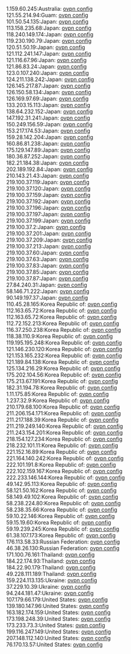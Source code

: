 1.159.60.245:Australia: [ovpn config](vpn/1_159_60_245.ovpn)  
121.55.214.94:Guam: [ovpn config](vpn/121_55_214_94.ovpn)  
101.50.54.135:Japan: [ovpn config](vpn/101_50_54_135.ovpn)  
113.158.235.68:Japan: [ovpn config](vpn/113_158_235_68.ovpn)  
118.240.149.174:Japan: [ovpn config](vpn/118_240_149_174.ovpn)  
119.230.190.79:Japan: [ovpn config](vpn/119_230_190_79.ovpn)  
120.51.50.19:Japan: [ovpn config](vpn/120_51_50_19.ovpn)  
121.112.241.147:Japan: [ovpn config](vpn/121_112_241_147.ovpn)  
121.116.67.96:Japan: [ovpn config](vpn/121_116_67_96.ovpn)  
121.86.83.24:Japan: [ovpn config](vpn/121_86_83_24.ovpn)  
123.0.107.240:Japan: [ovpn config](vpn/123_0_107_240.ovpn)  
124.211.138.242:Japan: [ovpn config](vpn/124_211_138_242.ovpn)  
126.145.217.87:Japan: [ovpn config](vpn/126_145_217_87.ovpn)  
126.150.58.134:Japan: [ovpn config](vpn/126_150_58_134.ovpn)  
126.169.97.69:Japan: [ovpn config](vpn/126_169_97_69.ovpn)  
133.203.15.113:Japan: [ovpn config](vpn/133_203_15_113.ovpn)  
138.64.232.152:Japan: [ovpn config](vpn/138_64_232_152.ovpn)  
147.192.31.241:Japan: [ovpn config](vpn/147_192_31_241.ovpn)  
150.249.156.59:Japan: [ovpn config](vpn/150_249_156_59.ovpn)  
153.217.174.53:Japan: [ovpn config](vpn/153_217_174_53.ovpn)  
159.28.142.204:Japan: [ovpn config](vpn/159_28_142_204.ovpn)  
160.86.81.238:Japan: [ovpn config](vpn/160_86_81_238.ovpn)  
175.129.147.89:Japan: [ovpn config](vpn/175_129_147_89.ovpn)  
180.36.87.252:Japan: [ovpn config](vpn/180_36_87_252.ovpn)  
182.21.184.38:Japan: [ovpn config](vpn/182_21_184_38.ovpn)  
202.189.192.84:Japan: [ovpn config](vpn/202_189_192_84.ovpn)  
210.143.21.43:Japan: [ovpn config](vpn/210_143_21_43.ovpn)  
219.100.37.119:Japan: [ovpn config](vpn/219_100_37_119.ovpn)  
219.100.37.120:Japan: [ovpn config](vpn/219_100_37_120.ovpn)  
219.100.37.159:Japan: [ovpn config](vpn/219_100_37_159.ovpn)  
219.100.37.192:Japan: [ovpn config](vpn/219_100_37_192.ovpn)  
219.100.37.196:Japan: [ovpn config](vpn/219_100_37_196.ovpn)  
219.100.37.197:Japan: [ovpn config](vpn/219_100_37_197.ovpn)  
219.100.37.199:Japan: [ovpn config](vpn/219_100_37_199.ovpn)  
219.100.37.2:Japan: [ovpn config](vpn/219_100_37_2.ovpn)  
219.100.37.201:Japan: [ovpn config](vpn/219_100_37_201.ovpn)  
219.100.37.209:Japan: [ovpn config](vpn/219_100_37_209.ovpn)  
219.100.37.213:Japan: [ovpn config](vpn/219_100_37_213.ovpn)  
219.100.37.60:Japan: [ovpn config](vpn/219_100_37_60.ovpn)  
219.100.37.63:Japan: [ovpn config](vpn/219_100_37_63.ovpn)  
219.100.37.83:Japan: [ovpn config](vpn/219_100_37_83.ovpn)  
219.100.37.85:Japan: [ovpn config](vpn/219_100_37_85.ovpn)  
219.100.37.87:Japan: [ovpn config](vpn/219_100_37_87.ovpn)  
27.84.240.31:Japan: [ovpn config](vpn/27_84_240_31.ovpn)  
58.146.71.222:Japan: [ovpn config](vpn/58_146_71_222.ovpn)  
90.149.197.37:Japan: [ovpn config](vpn/90_149_197_37.ovpn)  
110.45.28.165:Korea Republic of: [ovpn config](vpn/110_45_28_165.ovpn)  
112.163.65.72:Korea Republic of: [ovpn config](vpn/112_163_65_72.ovpn)  
112.163.65.72:Korea Republic of: [ovpn config](vpn/112_163_65_72.ovpn)  
112.72.152.213:Korea Republic of: [ovpn config](vpn/112_72_152_213.ovpn)  
116.37.250.238:Korea Republic of: [ovpn config](vpn/116_37_250_238.ovpn)  
118.38.110.9:Korea Republic of: [ovpn config](vpn/118_38_110_9.ovpn)  
119.195.195.248:Korea Republic of: [ovpn config](vpn/119_195_195_248.ovpn)  
121.146.230.120:Korea Republic of: [ovpn config](vpn/121_146_230_120.ovpn)  
121.153.165.232:Korea Republic of: [ovpn config](vpn/121_153_165_232.ovpn)  
121.189.84.138:Korea Republic of: [ovpn config](vpn/121_189_84_138.ovpn)  
125.134.216.29:Korea Republic of: [ovpn config](vpn/125_134_216_29.ovpn)  
175.202.104.56:Korea Republic of: [ovpn config](vpn/175_202_104_56.ovpn)  
175.213.67.191:Korea Republic of: [ovpn config](vpn/175_213_67_191.ovpn)  
182.31.194.78:Korea Republic of: [ovpn config](vpn/182_31_194_78.ovpn)  
1.11.175.85:Korea Republic of: [ovpn config](vpn/1_11_175_85.ovpn)  
1.237.32.9:Korea Republic of: [ovpn config](vpn/1_237_32_9.ovpn)  
210.179.68.100:Korea Republic of: [ovpn config](vpn/210_179_68_100.ovpn)  
211.206.154.171:Korea Republic of: [ovpn config](vpn/211_206_154_171.ovpn)  
211.217.188.39:Korea Republic of: [ovpn config](vpn/211_217_188_39.ovpn)  
211.219.249.140:Korea Republic of: [ovpn config](vpn/211_219_249_140.ovpn)  
211.243.154.201:Korea Republic of: [ovpn config](vpn/211_243_154_201.ovpn)  
218.154.127.234:Korea Republic of: [ovpn config](vpn/218_154_127_234.ovpn)  
218.232.101.11:Korea Republic of: [ovpn config](vpn/218_232_101_11.ovpn)  
221.152.16.89:Korea Republic of: [ovpn config](vpn/221_152_16_89.ovpn)  
221.164.140.242:Korea Republic of: [ovpn config](vpn/221_164_140_242.ovpn)  
222.101.191.8:Korea Republic of: [ovpn config](vpn/222_101_191_8.ovpn)  
222.102.159.167:Korea Republic of: [ovpn config](vpn/222_102_159_167.ovpn)  
222.233.146.144:Korea Republic of: [ovpn config](vpn/222_233_146_144.ovpn)  
49.142.95.113:Korea Republic of: [ovpn config](vpn/49_142_95_113.ovpn)  
58.121.50.162:Korea Republic of: [ovpn config](vpn/58_121_50_162.ovpn)  
58.149.49.102:Korea Republic of: [ovpn config](vpn/58_149_49_102.ovpn)  
58.238.224.80:Korea Republic of: [ovpn config](vpn/58_238_224_80.ovpn)  
58.238.35.66:Korea Republic of: [ovpn config](vpn/58_238_35_66.ovpn)  
59.10.22.146:Korea Republic of: [ovpn config](vpn/59_10_22_146.ovpn)  
59.15.19.60:Korea Republic of: [ovpn config](vpn/59_15_19_60.ovpn)  
59.19.239.245:Korea Republic of: [ovpn config](vpn/59_19_239_245.ovpn)  
61.38.107.173:Korea Republic of: [ovpn config](vpn/61_38_107_173.ovpn)  
176.113.58.33:Russian Federation: [ovpn config](vpn/176_113_58_33.ovpn)  
46.38.26.130:Russian Federation: [ovpn config](vpn/46_38_26_130.ovpn)  
171.100.76.161:Thailand: [ovpn config](vpn/171_100_76_161.ovpn)  
184.22.174.93:Thailand: [ovpn config](vpn/184_22_174_93.ovpn)  
184.22.90.179:Thailand: [ovpn config](vpn/184_22_90_179.ovpn)  
49.228.111.189:Thailand: [ovpn config](vpn/49_228_111_189.ovpn)  
159.224.113.135:Ukraine: [ovpn config](vpn/159_224_113_135.ovpn)  
37.229.10.39:Ukraine: [ovpn config](vpn/37_229_10_39.ovpn)  
94.244.181.47:Ukraine: [ovpn config](vpn/94_244_181_47.ovpn)  
107.179.66.179:United States: [ovpn config](vpn/107_179_66_179.ovpn)  
139.180.147.96:United States: [ovpn config](vpn/139_180_147_96.ovpn)  
163.182.174.159:United States: [ovpn config](vpn/163_182_174_159.ovpn)  
173.198.248.39:United States: [ovpn config](vpn/173_198_248_39.ovpn)  
173.233.73.3:United States: [ovpn config](vpn/173_233_73_3.ovpn)  
199.116.247.149:United States: [ovpn config](vpn/199_116_247_149.ovpn)  
207.148.112.140:United States: [ovpn config](vpn/207_148_112_140.ovpn)  
76.170.13.57:United States: [ovpn config](vpn/76_170_13_57.ovpn)  
